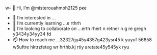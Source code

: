 w- 👋 Hi, I’m @misterouahmoh2125 рке
- 👀 I’m interested in ...
- 🌱 I’m currently learning ...e rthrh
- 💞️ I’m looking to collaborate on ...erth rhert n retner n g re gregh y3434y34yy34  fd
- 📫 How to reach me ...32327gy45y4357g423ysr45 k yuyuf 56858 w5uftre hktrzfeteg
wr hrthb.kj rtiy aretate45y545yk ryu
<!---tsu rt
misterouahmoh2125/misterouahmoh2125 is a ✨ special ✨ repository because its `README.md` y 5y5y(this file) appears on your GitHub profile.
You can click the Preview link to take a look at your changes.
--->

